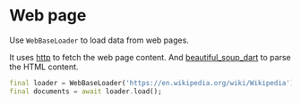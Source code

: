 # Web page

Use `WebBaseLoader` to load data from web pages.

It uses [http](https://pub.dev/packages/http) to fetch the web page content.
And [beautiful_soup_dart](https://pub.dev/packages/beautiful_soup_dart) to
parse the HTML content.

```dart
final loader = WebBaseLoader('https://en.wikipedia.org/wiki/Wikipedia');
final documents = await loader.load();
```
